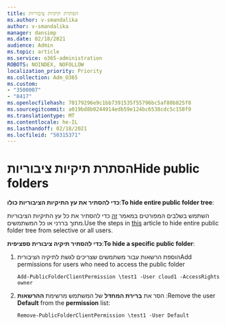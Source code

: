 ```yaml
---
title: הסתרת תיקיות ציבוריות
ms.author: v-smandalika
author: v-smandalika
manager: dansimp
ms.date: 02/18/2021
audience: Admin
ms.topic: article
ms.service: o365-administration
ROBOTS: NOINDEX, NOFOLLOW
localization_priority: Priority
ms.collection: Adm_O365
ms.custom:
- "3500007"
- "8417"
ms.openlocfilehash: 70179296e9c1bb7391535f55796bc5af80b825f8
ms.sourcegitcommit: a019bd8b0244914edb59e124bc6538cdc5c158f9
ms.translationtype: MT
ms.contentlocale: he-IL
ms.lasthandoff: 02/18/2021
ms.locfileid: "50315371"
---
```

# <a name="hide-public-folders"></a><span data-ttu-id="df171-102">הסתרת תיקיות ציבוריות</span><span class="sxs-lookup"><span data-stu-id="df171-102">Hide public folders</span></span>

<span data-ttu-id="df171-103">**כדי להסתיר את עץ התיקיות הציבוריות כולו**:</span><span class="sxs-lookup"><span data-stu-id="df171-103">**To hide entire public folder tree**:</span></span>

<span data-ttu-id="df171-104">השתמש בשלבים המפורטים במאמר [זה](https://aka.ms/ControlPF) כדי להסתיר את כל עץ התיקיות הציבוריות מתוך בררני או כל המשתמשים.</span><span class="sxs-lookup"><span data-stu-id="df171-104">Use the steps in [this](https://aka.ms/ControlPF) article to hide entire public folder tree from selective or all users.</span></span>

<span data-ttu-id="df171-105">**כדי להסתיר תיקיה ציבורית ספציפית**:</span><span class="sxs-lookup"><span data-stu-id="df171-105">**To hide a specific public folder**:</span></span>

1. <span data-ttu-id="df171-106">הוספת הרשאות עבור משתמשים שצריכים לגשת לתיקיה הציבורית</span><span class="sxs-lookup"><span data-stu-id="df171-106">Add permissions for users who need to access the public folder</span></span>

    `Add-PublicFolderClientPermission \test1 -User cloud1 -AccessRights owner`

2. <span data-ttu-id="df171-107">הסר את **ברירת המחדל** של המשתמש מרשימת **ההרשאות** :</span><span class="sxs-lookup"><span data-stu-id="df171-107">Remove the user **Default** from the **permission** list:</span></span>

    `Remove-PublicFolderClientPermission \test1 -User Default`

